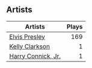 ## Artists
Artists | Plays 
----- | -----: 
[Elvis Presley](/artists/elvis-presley-1014) | 169
[Kelly Clarkson](/artists/kelly-clarkson-34788) | 1
[Harry Connick, Jr.](/artists/harry-connick-jr-41411) | 1

